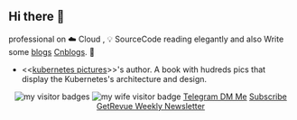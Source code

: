 ## Hi there 👋
professional on ☁️ Cloud , 💡 SourceCode reading elegantly and also Write some [blogs](https://yuque.com/abser) [Cnblogs](https://www.cnblogs.com/abser). 🌈

- <<[kubernetes pictures](https://www.yuque.com/abser/kubernetes)>>'s author. A book with hudreds pics that display the Kubernetes's architecture and design.

<p  align="center">
<img src="https://visitor-badge.laobi.icu/badge?page_id=abserari" alt="my visitor badges"/>
<img src="https://komarev.com/ghpvc/?username=abserari&label=my wife visitors" alt="my wife visitor badge"/> 
<a rel="me" href="https://t.me/abserari">Telegram DM Me</a>
<a rel="me" href="https://www.getrevue.co/profile/abser">Subscribe GetRevue Weekly Newsletter</a>

</p>
